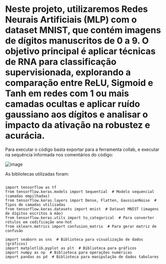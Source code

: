 # Neste projeto, utilizaremos Redes Neurais Artificiais (MLP) com o dataset MNIST, que contém imagens de dígitos manuscritos de 0 a 9. O objetivo principal é aplicar técnicas de RNA para classificação supervisionada, explorando a comparação entre ReLU, Sigmoid e Tanh em redes com 1 ou mais camadas ocultas e aplicar ruído gaussiano aos dígitos e analisar o impacto da ativação na robustez e acurácia.

Para executar o código basta exportar para a ferramenta collab, e executar na sequência informada nos comentários do código:

![image](https://github.com/user-attachments/assets/1291de7b-7721-4e9f-ab66-1551ae0b0faf)


As bibliotecas utilizadas foram:

```

import tensorflow as tf
from tensorflow.keras.models import Sequential  # Modelo sequencial (camadas empilhadas)
from tensorflow.keras.layers import Dense, Flatten, GaussianNoise  # Tipos de camadas utilizadas
from tensorflow.keras.datasets import mnist  # Dataset MNIST (imagens de dígitos escritos à mão)
from tensorflow.keras.utils import to_categorical  # Para converter rótulos em codificação one-hot
from sklearn.metrics import confusion_matrix  # Para gerar matriz de confusão

import seaborn as sns  # Biblioteca para visualização de dados (gráficos)
import matplotlib.pyplot as plt  # Biblioteca para gráficos
import numpy as np  # Biblioteca para operações numéricas
import pandas as pd  # Biblioteca para manipulação de dados tabulares

```

